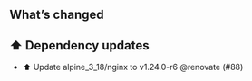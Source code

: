 ## What’s changed
## ⬆️ Dependency updates

- ⬆️ Update alpine_3_18/nginx to v1.24.0-r6 @renovate (#88)
